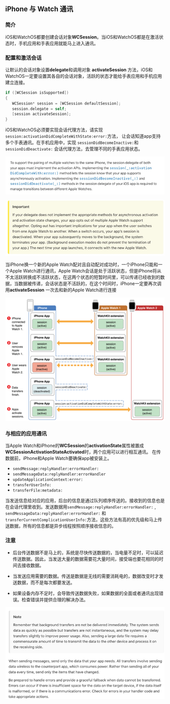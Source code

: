 
## iPhone 与 Watch 通讯

### 简介
iOS和WatchOS都要创建会话对象**WCSession**。当iOS和WatchOS都是在激活状态时，手机应用和手表应用就能马上进入通讯。

### 配置和激活会话
让默认的会话对象设置**delegate**和调用对象 **activateSession**
方法，iOS和WatchOS一定要设置其各自的会话对象，活跃的状态才能给手表应用和手机应用建立连接。

```Objective-c
if ([WCSession isSupported])
{
   WCSession* session = [WCSession defaultSession];  
   session.delegate = self;
   [session activateSession];
}
```
iOS和WatchOS必须要实现会话代理方法，请实现 ```session:activationDidCompleteWithState:error:```方法，
让会话知道app支持多个手表通讯。在手机应用中，实现 ```sessionDidBecomeInactive:```和```sessionDidDeactivate:```
会话代理方法，去管理不同的手表应用状态。

![](https://github.com/lyimin/iPhone-Apple-Watch-/blob/master/1.jpg)


![](https://github.com/lyimin/iPhone-Apple-Watch-/blob/master/2.jpg)

当iPhone换一个新的Apple Watch配对且自动配对成功时，一个iPhone只能和一个Apple Watch进行通讯，Apple Watch会话是处于活跃状态，但是iPhone将从不太活跃转换成不活跃状态，在这两个状态的短暂时间里，可以传递已经收到的数据，当数据被传递，会话状态是不活跃的，在这个时间时，iPhone一定要再次调用**activateSession**
一次去和新的Apple Watch进行连接

![](https://github.com/lyimin/iPhone-Apple-Watch-/blob/master/3.png)

### 与相应的应用通讯
当Apple Watch和iPhone的**WCSession**的**activationState**属性被置成
**WCSessionActivationStateActivated**时，两个应用可以进行相互通讯。
在传数据前，iPhone和Apple Watch要确保app被安装上。

- ```sendMessage:replyHandler:errorHandler:```
- ```sendMessageData:replyHandler:errorHandler```
- ```updateApplicationContext:error:```
- ```transferUserInfo:```
- ```transferFile:metadata:```

当发送信息给对应的应用，后台的信息是通过队列顺序传送的。接收到的信息也是在会话代理里收到。发送数据用```sendMessage:replyHandler:errorHandler:```
, ```sendMessageData:replyHandler:errorHandler:```
和```transferCurrentComplicationUserInfo:```方法，这些方法有高的优先级和马上传送数据，所有的信息都是异步线程按照顺序接收信息的。

### 注意
- 后台传送数据不是马上的，系统是尽快传送数据的，当电量不足时，可以延迟传送数据。因此，当发送大量的数据需要花大量时间，接受端也要花相同的时间去接收数据。

- 当发送应用需要的数据。传送是数据是无线的需要消耗电的，数据改变时才发送数据，而不是每次都要发送。

- 如果设备内存不足时，会导致传送数据失败，如果数据的全面或者通讯出现错误。检查错误并提供合理的解决办法。

![](https://github.com/lyimin/iPhone-Apple-Watch-/blob/master/4.jpg)
